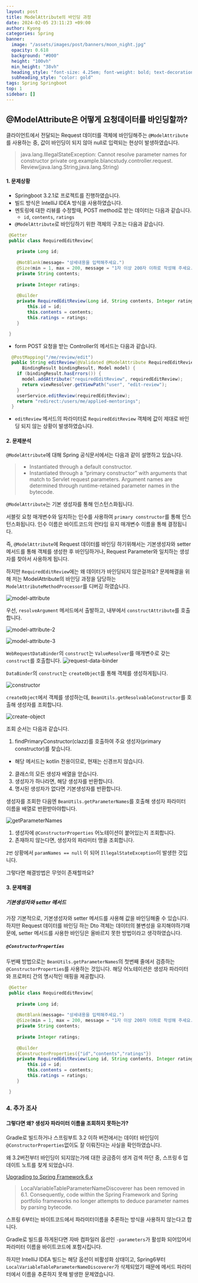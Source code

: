 ```yaml
---
layout: post
title: ModelAttribute의 바인딩 과정
date: 2024-02-05 23:11:23 +09:00
author: Kyong
categories: Spring
banner:
  image: "/assets/images/post/banners/moon_night.jpg"
  opacity: 0.618
  background: "#000"
  height: "100vh"
  min_height: "38vh"
  heading_style: "font-size: 4.25em; font-weight: bold; text-decoration: underline"
  subheading_style: "color: gold"
tags: Spring Springboot
top: 1
sidebar: []
---
```

## @ModelAttribute은 어떻게 요청데이터를 바인딩할까?

클라이언트에서 전달되는 Request 데이터를 객체에 바인딩해주는 `@ModelAttribute`를 사용하는 중, 값이 바인딩이 되지 않아 null로 입력되는 현상이 발생하였습니다.

> java.lang.IllegalStateException: Cannot resolve parameter names for constructor private
> org.example.blancstudy.controller.request.
> Review(java.lang.String,java.lang.String)


#### 1. 문제상황
- Springboot 3.2.1로 프로젝트를 진행하였습니다.
- 빌드 방식은 IntelliJ IDEA 방식을 사용하였습니다.
- 멘토링에 대한 리뷰를 수정할때, POST method로 받는 데이터는 다음과 같습니다.
  - `id`, `contents`, `ratings`
- `@ModelAttribute`로 바인딩하기 위한 객체의 구조는 다음과 같습니다.

```Java
 @Getter
 public class RequiredEditReview{
    
    private Long id;
    
    @NotBlank(message= "상세내용을 입력해주세요.")
    @Size(min = 1, max = 200, message = "1자 이상 200자 이하로 작성해 주세요.")
    private String contents;
    
    private Integer ratings;
    
    @Builder
    private RequiredEditReview(Long id, String contents, Integer ratings){
        this.id = id;
        this.contents = contents;
        this.ratings = ratings;   
    }

 }
```
- form POST 요청을 받는 Controller의 메서드는 다음과 같습니다.
```Java
  @PostMapping("/me/review/edit")
  public String editReview(@Validated @ModelAttribute RequiredEditReview requiredEditReview,
      BindingResult bindingResult, Model model) {
    if (bindingResult.hasErrors()) {
      model.addAttribute("requiredEditReview", requiredEditReview);
      return viewResolver.getViewPath("user", "edit-review");
    }
    userService.editReview(requiredEditReview);
    return "redirect:/users/me/applied-mentorings";
  }
```

- `editReview` 메서드의 파라미터로 `RequiredEditReview` 객체에 값이 제대로 바인딩 되지 않는 상황이 발생하였습니다.

#### 2. 문제분석
`@ModelAttribute`에 대해 Spring 공식문서에서는 다음과 같이 설명하고 있습니다.
> - Instantiated through a default constructor.
> - Instantiated through a “primary constructor” with arguments that match to Servlet request parameters. Argument names are determined through runtime-retained parameter names in the bytecode.

`@ModelAttribute`는 기본 생성자를 통해 인스턴스화됩니다.

서블릿 요청 매개변수와 일치하는 인수를 사용하여 `primary constructor`를 통해 인스턴스화됩니다. 인수 이름은 바이트코드의 런타임 유지 매개변수 이름을 통해 결정됩니다.

즉, `@ModelAttribute`에 Request 데이터를 바인딩 하기위해서는 기본생성자와 setter 메서드를 통해 객체를 생성한 후 바인딩하거나,
Request Parameter와 일치하는 생성자를 찾아서 사용하게 됩니다.

하지만 `RequiredEditReview`에는 왜 데이터가 바인딩되지 않은걸까요? 문제해결을 위해 저는 ModelAttribute의 바인딩 과정을 담당하는 `ModelAttributeMethodProcessor`를 디버깅 하였습니다.

<img src="/assets/images/post/modelattribute/modelAttribute.png" alt="model-attribute">

우선, `resolveArgument` 메서드에서 출발하고, 내부에서 `constructAttribute`를 호출합니다.

<img src="/assets/images/post/modelattribute/modelAttribute2.png" alt="model-attribute-2">

![model-attribute-3](/assets/images/post/modelattribute/modelAttribute3.png)

`WebRequestDataBinder`의 `construct`는 `ValueResolver`를 매개변수로 갖는 `construct`를 호출합니다.
![request-data-binder](/assets/images/post/modelattribute/requestDataBinder.png)

`DataBinder`의 `construct`는 `createObject`를 통해 객체를 생성하게됩니다.

![constructor](/assets/images/post/modelattribute/construct.png)

`createObject`에서 객체를 생성하는데, `BeanUtils.getResolvableConstructor`를 호출해 생성자를 조회합니다.

![create-object](/assets/images/post/modelattribute/createObject.png)

조회 순서는 다음과 같습니다.
1. findPrimaryConstructor(clazz)를 호출하여 주요 생성자(primary constructor)를 찾습니다.
  - 해당 메서드는 kotlin 전용이므로, 현재는 신경쓰지 않습니다.
2. 클래스의 모든 생성자 배열을 얻습니다.
3. 생성자가 하나라면, 해당 생성자를 반환합니다.
4. 명시된 생성자가 없다면 기본생성자를 반환합니다.

생성자를 조회한 다음엔 `BeanUtils.getParameterNames`를 호출해 생성자 파라미터 이름을 배열로 반환받아야합니다.

![getParameterNames](/assets/images/post/modelattribute/getParameterNames.png)
1. 생성자에 `@ConstructorProperties` 어노테이션이 붙어있는지 조회합니다.
2. 존재하지 않는다면, 생성자의 파라미터 명을 조회합니다.

`2번` 상황에서 `paramNames == null` 이 되어 `IllegalStateException`이 발생한 것입니다.

그렇다면 해결방법은 무엇이 존재할까요?

#### 3. 문제해결
##### 기본생성자와 setter 메서드
가장 기본적으로, 기본생성자와 setter 메서드를 사용해 값을 바인딩해줄 수 있습니다.
하지만 Request 데이터를 바인딩 하는 Dto 객체는 데이터의 불변성을 유지해야하기때문에, setter 메서드를 사용한 바인딩은 올바르지 못한 방법이라고 생각하였습니다.

##### `@ConstructorProperties`
두번째 방법으로는 `BeanUtils.getParameterNames`의 첫번째 줄에서 검증하는 `@ConstructorProperties`를 사용하는 것입니다.
해당 어노테이션은 생성자 파라미터와 프로퍼티 간의 명시적인 매핑을 제공합니다.

```Java
 @Getter
 public class RequiredEditReview{
    
    private Long id;
    
    @NotBlank(message= "상세내용을 입력해주세요.")
    @Size(min = 1, max = 200, message = "1자 이상 200자 이하로 작성해 주세요.")
    private String contents;
    
    private Integer ratings;
    
    @Builder
    @ConstructorProperties({"id","contents","ratings"})
    private RequiredEditReview(Long id, String contents, Integer ratings){
        this.id = id;
        this.contents = contents;
        this.ratings = ratings;   
    }

 }
```
### 4. 추가 조사
#### 그렇다면 왜? 생성자 파라미터 이름을 조회하지 못하는가?
Gradle로 빌드하거나 스프링부트 3.2 이하 버전에서는 데이터 바인딩이 `@ConstructorProperties`없이도 잘 이뤄진다는 사실을 확인하였습니다.


왜 3.2버전부터 바인딩이 되지않는가에 대한 궁금증이 생겨 검색 하던 중, 스프링 6 업데이트 노트를 찾게 되었습니다.

[Upgrading to Spring Framework 6.x](https://github.com/spring-projects/spring-framework/wiki/Upgrading-to-Spring-Framework-6.x#parameter-name-retention)

>LocalVariableTableParameterNameDiscoverer has been removed in 6.1. Consequently, code within the Spring Framework and Spring portfolio frameworks no longer attempts to deduce parameter names by parsing bytecode.

스프링 6부터는 바이트코드에서 파라미터이름을 추론하는 방식을 사용하지 않는다고 합니다.

Gradle로 빌드를 하게된다면 자바 컴파일러 옵션인 `-parameters`가 활성화 되어있어서 파라미터 이름을 바이트코드에 포함시킵니다.

하지만 IntelliJ IDEA 빌드는 해당 옵션이 비활성화 상태이고, Spring6부터 `LocalVariableTableParameterNameDiscoverer`가 삭제되었기 때문에 메서드 파라미터에서 이름을 추론하지 못해 발생한 문제였습니다.
